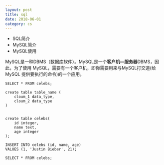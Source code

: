 ```yaml
---
layout: post
title: sql
date: 2018-06-01
category: cs
---
```


* SQL简介
* MySQL简介
* MySQL使用

MySQL是一种DBMS（数据库软件）。MySQL是一个**客户机—服务器**DBMS，因此，为了使用 MySQL，需要有一个客户机，即你需要用来与MySQL打交道(给 MySQL 提供要执行的命令)的一个应用。


    SELECT * FROM celebs;

    create table table_name (
        cloum_1 data_type,
        cloum_2 data_type
    )


    create table celebs(
        id integer,
        name text,
        age integer
    );

    INSERT INTO celebs (id, name, age)
    VALUES (1, 'Justin Bieber', 21);

    SELECT * FROM celebs;